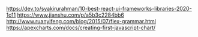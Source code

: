 https://dev.to/syakirurahman/10-best-react-ui-frameworks-libraries-2020-1o11
https://www.jianshu.com/p/a5b3c2284bb6
http://www.ruanyifeng.com/blog/2015/07/flex-grammar.html
https://apexcharts.com/docs/creating-first-javascript-chart/
